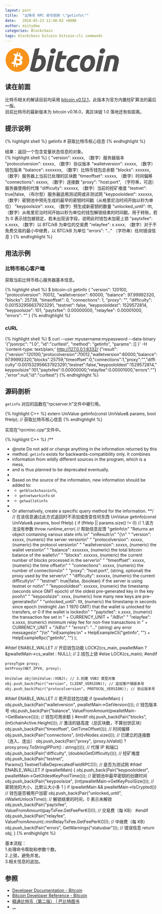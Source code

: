 ```yaml
---
layout: post
title:  "比特币 RPC 命令剖析 \"getinfo\""
date:   2018-05-23 11:40:02 +0800
author: mistydew
categories: Blockchain
tags: blockchain bitcoin bitcoin-cli commands
---
```

![bitcoin](/images/20180504/bitcoin.svg)

## 读在前面
比特币相关的解读目前均采用 [bitcoin v0.12.1](https://github.com/bitcoin/bitcoin/tree/v0.12.1)，此版本为官方内置挖矿算法的最后一版。<br>
目前比特币的最新版本为 bitcoin v0.16.0，离区块链 1.0 落地还有些距离。

## 提示说明

{% highlight shell %}
getinfo # 获取比特币核心信息
{% endhighlight %}

结果：返回一个包含变量状态信息的对象。<br>
{% highlight shell %}
{
  "version": xxxxx,           （数字）服务器版本
  "protocolversion": xxxxx,   （数字）协议版本
  "walletversion": xxxxx,     （数字）钱包版本
  "balance": xxxxxxx,         （数字）比特币钱包总余额
  "blocks": xxxxxx,           （数字）服务器上当前已处理的区块数
  "timeoffset": xxxxx,        （数字）时间偏移
  "connections": xxxxx,       （数字）连接数
  "proxy": "host:port",     （字符串，可选）服务器使用的代理
  "difficulty": xxxxxx,       （数字）当前的挖矿难度
  "testnet": true|false,      （布尔型）服务器适用测试网或非测试网
  "keypoololdest": xxxxxx,    （数字）密钥池中预先生成的最早的密钥时间戳（从格里尼治时间开始以秒为单位）
  "keypoolsize": xxxx,        （数字）预生成新密钥的数量
  "unlocked_until": ttt,      （数字）从格里尼治时间开始以秒为单位的钱包解锁结束的时间戳，用于转账，若为 0 表示钱包被锁定，若未出现该字段，说明此时钱包未加密上锁
  "paytxfee": x.xxxx,         （数字）以 BTC/kB 为单位的交易费
  "relayfee": x.xxxx,         （数字）对于不免费交易的最小中继费，以 BTC/kB 为单位
  "errors": "..."           （字符串）任何错误信息
}
{% endhighlight %}

## 用法示例

### 比特币核心客户端

获取当前比特币核心服务器基本信息。

{% highlight shell %}
$ bitcoin-cli getinfo
{
  "version": 120100,
  "protocolversion": 70012,
  "walletversion": 60000,
  "balance": 97.99992320,
  "blocks": 25738,
  "timeoffset": 0,
  "connections": 1,
  "proxy": "",
  "difficulty": 0.001532956637923291,
  "testnet": false,
  "keypoololdest": 1529572814,
  "keypoolsize": 101,
  "paytxfee": 0.00000000,
  "relayfee": 0.00001000,
  "errors": ""
}
{% endhighlight %}

### cURL

{% highlight shell %}
$ curl --user myusername:mypassword --data-binary '{"jsonrpc": "1.0", "id":"curltest", "method": "getinfo", "params": [] }' -H 'content-type: text/plain;' http://127.0.0.1:8332/
{"result":{"version":120100,"protocolversion":70012,"walletversion":60000,"balance":97.99992320,"blocks":25759,"timeoffset":0,"connections":1,"proxy":"","difficulty":0.001532956637923291,"testnet":false,"keypoololdest":1529572814,"keypoolsize":101,"paytxfee":0.00000000,"relayfee":0.00001000,"errors":""},"error":null,"id":"curltest"}
{% endhighlight %}

## 源码剖析
`getinfo` 对应的函数在“rpcserver.h”文件中被引用。

{% highlight C++ %}
extern UniValue getinfo(const UniValue& params, bool fHelp); // 获取比特币核心信息
{% endhighlight %}

实现在“rpcmisc.cpp”文件中。

{% highlight C++ %}
/**
 * @note Do not add or change anything in the information returned by this
 * method. `getinfo` exists for backwards-compatibility only. It combines
 * information from wildly different sources in the program, which is a mess,
 * and is thus planned to be deprecated eventually.
 *
 * Based on the source of the information, new information should be added to:
 * - `getblockchaininfo`,
 * - `getnetworkinfo` or
 * - `getwalletinfo`
 *
 * Or alternatively, create a specific query method for the information.
 **/ // 在该信息通过此方式返回时不添加或改变任何东西
UniValue getinfo(const UniValue& params, bool fHelp)
{
    if (fHelp || params.size() != 0) // 1.该方法没有参数
        throw runtime_error( // 帮助信息反馈
            "getinfo\n"
            "Returns an object containing various state info.\n"
            "\nResult:\n"
            "{\n"
            "  \"version\": xxxxx,           (numeric) the server version\n"
            "  \"protocolversion\": xxxxx,   (numeric) the protocol version\n"
            "  \"walletversion\": xxxxx,     (numeric) the wallet version\n"
            "  \"balance\": xxxxxxx,         (numeric) the total bitcoin balance of the wallet\n"
            "  \"blocks\": xxxxxx,           (numeric) the current number of blocks processed in the server\n"
            "  \"timeoffset\": xxxxx,        (numeric) the time offset\n"
            "  \"connections\": xxxxx,       (numeric) the number of connections\n"
            "  \"proxy\": \"host:port\",     (string, optional) the proxy used by the server\n"
            "  \"difficulty\": xxxxxx,       (numeric) the current difficulty\n"
            "  \"testnet\": true|false,      (boolean) if the server is using testnet or not\n"
            "  \"keypoololdest\": xxxxxx,    (numeric) the timestamp (seconds since GMT epoch) of the oldest pre-generated key in the key pool\n"
            "  \"keypoolsize\": xxxx,        (numeric) how many new keys are pre-generated\n"
            "  \"unlocked_until\": ttt,      (numeric) the timestamp in seconds since epoch (midnight Jan 1 1970 GMT) that the wallet is unlocked for transfers, or 0 if the wallet is locked\n"
            "  \"paytxfee\": x.xxxx,         (numeric) the transaction fee set in " + CURRENCY_UNIT + "/kB\n"
            "  \"relayfee\": x.xxxx,         (numeric) minimum relay fee for non-free transactions in " + CURRENCY_UNIT + "/kB\n"
            "  \"errors\": \"...\"           (string) any error messages\n"
            "}\n"
            "\nExamples:\n"
            + HelpExampleCli("getinfo", "")
            + HelpExampleRpc("getinfo", "")
        );

#ifdef ENABLE_WALLET // 开启钱包功能
    LOCK2(cs_main, pwalletMain ? &pwalletMain->cs_wallet : NULL); // 2.钱包上锁
#else
    LOCK(cs_main);
#endif

    proxyType proxy;
    GetProxy(NET_IPV4, proxy);

    UniValue obj(UniValue::VOBJ); // 3.创建 VOBJ 类型对象
    obj.push_back(Pair("version", CLIENT_VERSION)); // 追加客户端版本号
    obj.push_back(Pair("protocolversion", PROTOCOL_VERSION)); // 协议版本号
#ifdef ENABLE_WALLET // 若开启钱包功能
    if (pwalletMain) {
        obj.push_back(Pair("walletversion", pwalletMain->GetVersion())); // 钱包版本号
        obj.push_back(Pair("balance",       ValueFromAmount(pwalletMain->GetBalance()))); // 钱包可用余额
    }
#endif
    obj.push_back(Pair("blocks",        (int)chainActive.Height())); // 激活的链高度（总区块数，不算创世区块）
    obj.push_back(Pair("timeoffset",    GetTimeOffset())); // 时间偏移
    obj.push_back(Pair("connections",   (int)vNodes.size())); // 已建立的连接数（连入、连出）
    obj.push_back(Pair("proxy",         (proxy.IsValid() ? proxy.proxy.ToStringIPPort() : string()))); // 代理 IP 和端口
    obj.push_back(Pair("difficulty",    (double)GetDifficulty())); // 挖矿难度
    obj.push_back(Pair("testnet",       Params().TestnetToBeDeprecatedFieldRPC())); // 是否为测试网
#ifdef ENABLE_WALLET
    if (pwalletMain) {
        obj.push_back(Pair("keypoololdest", pwalletMain->GetOldestKeyPoolTime())); // 密钥池中最早密钥的创建时间
        obj.push_back(Pair("keypoolsize",   (int)pwalletMain->GetKeyPoolSize())); // 密钥池的大小，比默认大小多 1
    }
    if (pwalletMain && pwalletMain->IsCrypted()) // 钱包是否被用户加密
        obj.push_back(Pair("unlocked_until", nWalletUnlockTime)); // 解锁结束的时间，0 表示未解锁
    obj.push_back(Pair("paytxfee",      ValueFromAmount(payTxFee.GetFeePerK()))); // 交易费（每 KB）
#endif
    obj.push_back(Pair("relayfee",      ValueFromAmount(::minRelayTxFee.GetFeePerK()))); // 中继费（每 KB）
    obj.push_back(Pair("errors",        GetWarnings("statusbar"))); // 错误信息
    return obj;
}
{% endhighlight %}

基本流程：<br>
1.处理命令帮助和参数个数。<br>
2.上锁，避免并发。<br>
3.相关信息的追加。

## 参照
* [Developer Documentation - Bitcoin](https://bitcoin.org/en/developer-documentation)
* [Bitcoin Developer Reference - Bitcoin](https://bitcoin.org/en/developer-reference#getinfo)
* [精通比特币（第二版） \| 巴比特图书](http://book.8btc.com/masterbitcoin2cn)
* [...](https://github.com/mistydew/blockchain)
